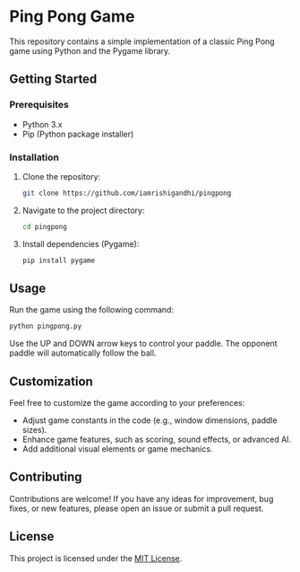 # Ping Pong Game

This repository contains a simple implementation of a classic Ping Pong game using Python and the Pygame library.

## Getting Started

### Prerequisites

- Python 3.x
- Pip (Python package installer)

### Installation

1. Clone the repository:

   ```bash
   git clone https://github.com/iamrishigandhi/pingpong
   ```

2. Navigate to the project directory:

   ```bash
   cd pingpong
   ```

3. Install dependencies (Pygame):

   ```bash
   pip install pygame
   ```

## Usage

Run the game using the following command:

```bash
python pingpong.py
```

Use the UP and DOWN arrow keys to control your paddle. The opponent paddle will automatically follow the ball.

## Customization

Feel free to customize the game according to your preferences:

- Adjust game constants in the code (e.g., window dimensions, paddle sizes).
- Enhance game features, such as scoring, sound effects, or advanced AI.
- Add additional visual elements or game mechanics.

## Contributing

Contributions are welcome! If you have any ideas for improvement, bug fixes, or new features, please open an issue or submit a pull request.

## License

This project is licensed under the [MIT License](https://opensource.org/license/mit/).
